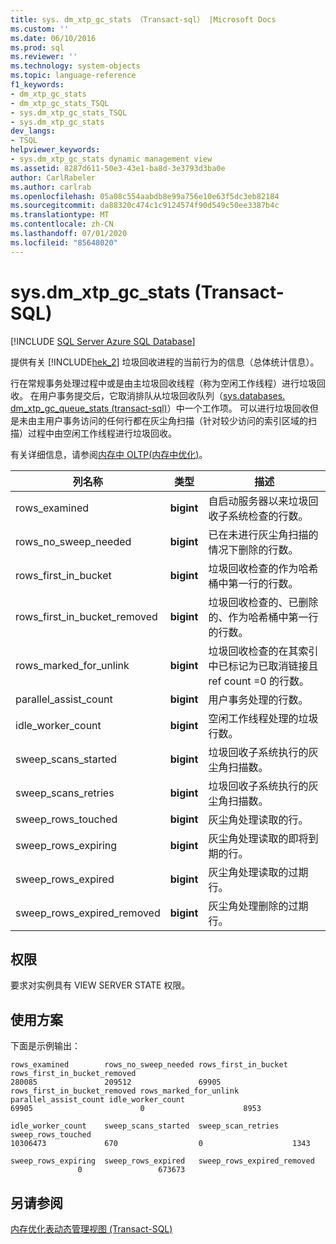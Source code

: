 ```yaml
---
title: sys. dm_xtp_gc_stats （Transact-sql） |Microsoft Docs
ms.custom: ''
ms.date: 06/10/2016
ms.prod: sql
ms.reviewer: ''
ms.technology: system-objects
ms.topic: language-reference
f1_keywords:
- dm_xtp_gc_stats
- dm_xtp_gc_stats_TSQL
- sys.dm_xtp_gc_stats_TSQL
- sys.dm_xtp_gc_stats
dev_langs:
- TSQL
helpviewer_keywords:
- sys.dm_xtp_gc_stats dynamic management view
ms.assetid: 8287d611-50e3-43e1-ba8d-3e3793d3ba0e
author: CarlRabeler
ms.author: carlrab
ms.openlocfilehash: 05a08c554aabdb8e99a756e10e63f5dc3eb82184
ms.sourcegitcommit: da88320c474c1c9124574f90d549c50ee3387b4c
ms.translationtype: MT
ms.contentlocale: zh-CN
ms.lasthandoff: 07/01/2020
ms.locfileid: "85648020"
---
```

# <a name="sysdm_xtp_gc_stats-transact-sql"></a>sys.dm_xtp_gc_stats (Transact-SQL)
[!INCLUDE [SQL Server Azure SQL Database](../../includes/applies-to-version/sql-asdb.md)]

  提供有关 [!INCLUDE[hek_2](../../includes/hek-2-md.md)] 垃圾回收进程的当前行为的信息（总体统计信息）。  
  
 行在常规事务处理过程中或是由主垃圾回收线程（称为空闲工作线程）进行垃圾回收。 在用户事务提交后，它取消排队从垃圾回收队列（[sys.databases. dm_xtp_gc_queue_stats &#40;transact-sql&#41;](../../relational-databases/system-dynamic-management-views/sys-dm-xtp-gc-queue-stats-transact-sql.md)）中一个工作项。 可以进行垃圾回收但是未由主用户事务访问的任何行都在灰尘角扫描（针对较少访问的索引区域的扫描）过程中由空闲工作线程进行垃圾回收。  
  
 有关详细信息，请参阅[内存中 OLTP&#40;内存中优化&#41;](../../relational-databases/in-memory-oltp/in-memory-oltp-in-memory-optimization.md)。  
  
|列名称|类型|描述|  
|-----------------|----------|-----------------|  
|rows_examined|**bigint**|自启动服务器以来垃圾回收子系统检查的行数。|  
|rows_no_sweep_needed|**bigint**|已在未进行灰尘角扫描的情况下删除的行数。|  
|rows_first_in_bucket|**bigint**|垃圾回收检查的作为哈希桶中第一行的行数。|  
|rows_first_in_bucket_removed|**bigint**|垃圾回收检查的、已删除的、作为哈希桶中第一行的行数。|  
|rows_marked_for_unlink|**bigint**|垃圾回收检查的在其索引中已标记为已取消链接且 ref count =0 的行数。|  
|parallel_assist_count|**bigint**|用户事务处理的行数。|  
|idle_worker_count|**bigint**|空闲工作线程处理的垃圾行数。|  
|sweep_scans_started|**bigint**|垃圾回收子系统执行的灰尘角扫描数。|  
|sweep_scans_retries|**bigint**|垃圾回收子系统执行的灰尘角扫描数。|  
|sweep_rows_touched|**bigint**|灰尘角处理读取的行。|  
|sweep_rows_expiring|**bigint**|灰尘角处理读取的即将到期的行。|  
|sweep_rows_expired|**bigint**|灰尘角处理读取的过期行。|  
|sweep_rows_expired_removed|**bigint**|灰尘角处理删除的过期行。|  
  
## <a name="permissions"></a>权限  
 要求对实例具有 VIEW SERVER STATE 权限。  
  
## <a name="usage-scenario"></a>使用方案  
 下面是示例输出：  
  
```  
rows_examined        rows_no_sweep_needed rows_first_in_bucket rows_first_in_bucket_removed  
280085               209512               69905  
rows_first_in_bucket_removed rows_marked_for_unlink parallel_assist_count idle_worker_count  
69905                        0                      8953  
  
idle_worker_count    sweep_scans_started  sweep_scan_retries   sweep_rows_touched  
10306473             670                  0                    1343  
  
sweep_rows_expiring  sweep_rows_expired   sweep_rows_expired_removed  
               0                 673673  
```  
  
## <a name="see-also"></a>另请参阅  
 [内存优化表动态管理视图 &#40;Transact-SQL&#41;](../../relational-databases/system-dynamic-management-views/memory-optimized-table-dynamic-management-views-transact-sql.md)  
  
  
